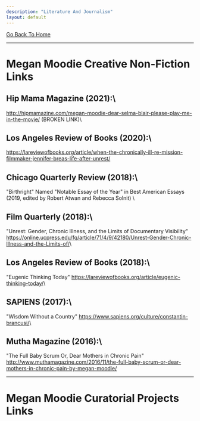 ```yaml
---
description: "Literature And Journalism"
layout: default
---
```


[Go Back To Home](https://meganmoodie.github.io)

-----

# Megan Moodie Creative Non-Fiction Links

## Hip Mama Magazine (2021):\
<http://hipmamazine.com/megan-moodie-dear-selma-blair-please-play-me-in-the-movie/> (BROKEN LINK)\
## Los Angeles Review of Books (2020):\
<https://lareviewofbooks.org/article/when-the-chronically-ill-re-mission-filmmaker-jennifer-breas-life-after-unrest/>

## Chicago Quarterly Review (2018):\
"Birthright"
Named "Notable Essay of the Year" in Best American Essays (2019, edited by Robert Atwan and Rebecca Solnit)
<PUT LINK HERE>\
## Film Quarterly (2018):\
"Unrest: Gender, Chronic Illness, and the Limits of Documentary Visibility"
<https://online.ucpress.edu/fq/article/71/4/9/42180/Unrest-Gender-Chronic-Illness-and-the-Limits-of/>\
## Los Angeles Review of Books (2018):\
"Eugenic Thinking Today"
<https://lareviewofbooks.org/article/eugenic-thinking-today/>\
## SAPIENS (2017):\
"Wisdom Without a Country"
<https://www.sapiens.org/culture/constantin-brancusi/>\
## Mutha Magazine (2016):\
"The Full Baby Scrum Or, Dear Mothers in Chronic Pain"
<http://www.muthamagazine.com/2016/11/the-full-baby-scrum-or-dear-mothers-in-chronic-pain-by-megan-moodie/>

-----

# Megan Moodie Curatorial Projects Links

